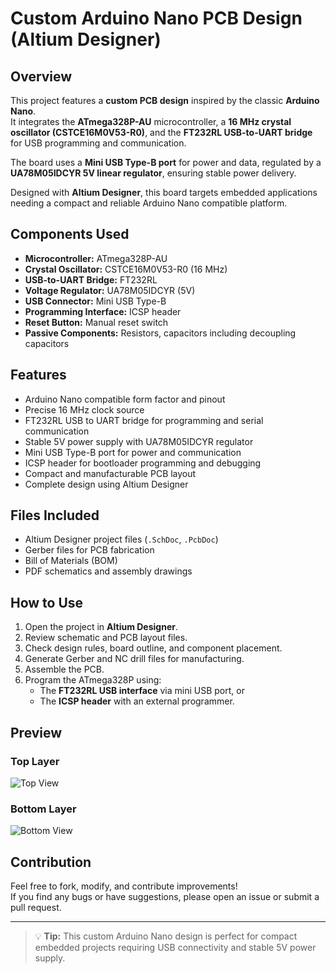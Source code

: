 # Custom Arduino Nano PCB Design (Altium Designer)

## Overview  
This project features a **custom PCB design** inspired by the classic **Arduino Nano**.  
It integrates the **ATmega328P-AU** microcontroller, a **16 MHz crystal oscillator (CSTCE16M0V53-R0)**, and the **FT232RL USB-to-UART bridge** for USB programming and communication.

The board uses a **Mini USB Type-B port** for power and data, regulated by a **UA78M05IDCYR 5V linear regulator**, ensuring stable power delivery.

Designed with **Altium Designer**, this board targets embedded applications needing a compact and reliable Arduino Nano compatible platform.

## Components Used  
- **Microcontroller:** ATmega328P-AU  
- **Crystal Oscillator:** CSTCE16M0V53-R0 (16 MHz)  
- **USB-to-UART Bridge:** FT232RL  
- **Voltage Regulator:** UA78M05IDCYR (5V)  
- **USB Connector:** Mini USB Type-B  
- **Programming Interface:** ICSP header  
- **Reset Button:** Manual reset switch  
- **Passive Components:** Resistors, capacitors including decoupling capacitors  

## Features  
- Arduino Nano compatible form factor and pinout  
- Precise 16 MHz clock source  
- FT232RL USB to UART bridge for programming and serial communication  
- Stable 5V power supply with UA78M05IDCYR regulator  
- Mini USB Type-B port for power and communication  
- ICSP header for bootloader programming and debugging  
- Compact and manufacturable PCB layout  
- Complete design using Altium Designer  

## Files Included  
- Altium Designer project files (`.SchDoc`, `.PcbDoc`)  
- Gerber files for PCB fabrication  
- Bill of Materials (BOM)  
- PDF schematics and assembly drawings  

## How to Use  
1. Open the project in **Altium Designer**.  
2. Review schematic and PCB layout files.  
3. Check design rules, board outline, and component placement.  
4. Generate Gerber and NC drill files for manufacturing.  
5. Assemble the PCB.  
6. Program the ATmega328P using:  
   - The **FT232RL USB interface** via mini USB port, or  
   - The **ICSP header** with an external programmer.  

## Preview

### Top Layer  
![Top View](https://github.com/FaresAmor/Custom_Arduino_Nano_PCB/blob/main/top.png)

### Bottom Layer  
![Bottom View](https://github.com/FaresAmor/Custom_Arduino_Nano_PCB/blob/main/bottom.png)

## Contribution  
Feel free to fork, modify, and contribute improvements!  
If you find any bugs or have suggestions, please open an issue or submit a pull request.

---

> 💡 **Tip:** This custom Arduino Nano design is perfect for compact embedded projects requiring USB connectivity and stable 5V power supply.

